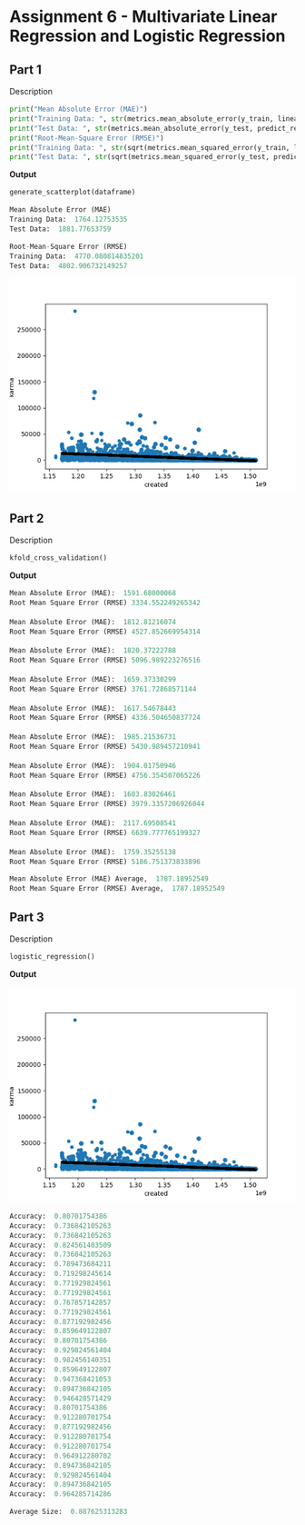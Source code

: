 # Assignment 6 - Multivariate Linear Regression and Logistic Regression

## Part 1

Description

```python
print("Mean Absolute Error (MAE)")
print("Training Data: ", str(metrics.mean_absolute_error(y_train, linear_regr.predict(x_and_z_train))))
print("Test Data: ", str(metrics.mean_absolute_error(y_test, predict_regr)))
print("Root-Mean-Square Error (RMSE)")
print("Training Data: ", str(sqrt(metrics.mean_squared_error(y_train, linear_regr.predict(x_and_z_train)))))
print("Test Data: ", str(sqrt(metrics.mean_squared_error(y_test, predict_regr))))
```

__Output__

```python
generate_scatterplot(dataframe)
```

```python
Mean Absolute Error (MAE)
Training Data:  1764.12753535
Test Data:  1881.77653759
```

```python
Root-Mean-Square Error (RMSE)
Training Data:  4770.080814835201
Test Data:  4802.906732149257
```

![Text](https://github.com/HakimiX/BusinessIntelligence/blob/master/Assignment5/scatterplot.png)

## Part 2

Description

```python
kfold_cross_validation()
```

__Output__

```python
Mean Absolute Error (MAE):  1591.68000068
Root Mean Square Error (RMSE) 3334.552249265342

Mean Absolute Error (MAE):  1812.81216074
Root Mean Square Error (RMSE) 4527.852669954314

Mean Absolute Error (MAE):  1820.37222788
Root Mean Square Error (RMSE) 5096.989223276516

Mean Absolute Error (MAE):  1659.37330299
Root Mean Square Error (RMSE) 3761.72868571144

Mean Absolute Error (MAE):  1617.54678443
Root Mean Square Error (RMSE) 4336.504650837724

Mean Absolute Error (MAE):  1985.21536731
Root Mean Square Error (RMSE) 5430.989457210941

Mean Absolute Error (MAE):  1904.01750946
Root Mean Square Error (RMSE) 4756.354507065226

Mean Absolute Error (MAE):  1603.83026461
Root Mean Square Error (RMSE) 3979.3357206926044

Mean Absolute Error (MAE):  2117.69508541
Root Mean Square Error (RMSE) 6639.777765199327

Mean Absolute Error (MAE):  1759.35255138
Root Mean Square Error (RMSE) 5186.751373833896
```

```python
Mean Absolute Error (MAE) Average,  1787.18952549
Root Mean Square Error (RMSE) Average,  1787.18952549
```

## Part 3

Description

```python
logistic_regression()
```

__Output__

![Text](https://github.com/HakimiX/BusinessIntelligence/blob/master/Assignment5/scatterplot.png)

```python
Accuracy:  0.80701754386
Accuracy:  0.736842105263
Accuracy:  0.736842105263
Accuracy:  0.824561403509
Accuracy:  0.736842105263
Accuracy:  0.789473684211
Accuracy:  0.719298245614
Accuracy:  0.771929824561
Accuracy:  0.771929824561
Accuracy:  0.767857142857
Accuracy:  0.771929824561
Accuracy:  0.877192982456
Accuracy:  0.859649122807
Accuracy:  0.80701754386
Accuracy:  0.929824561404
Accuracy:  0.982456140351
Accuracy:  0.859649122807
Accuracy:  0.947368421053
Accuracy:  0.894736842105
Accuracy:  0.946428571429
Accuracy:  0.80701754386
Accuracy:  0.912280701754
Accuracy:  0.877192982456
Accuracy:  0.912280701754
Accuracy:  0.912280701754
Accuracy:  0.964912280702
Accuracy:  0.894736842105
Accuracy:  0.929824561404
Accuracy:  0.894736842105
Accuracy:  0.964285714286
```

```python
Average Size:  0.887625313283
```








